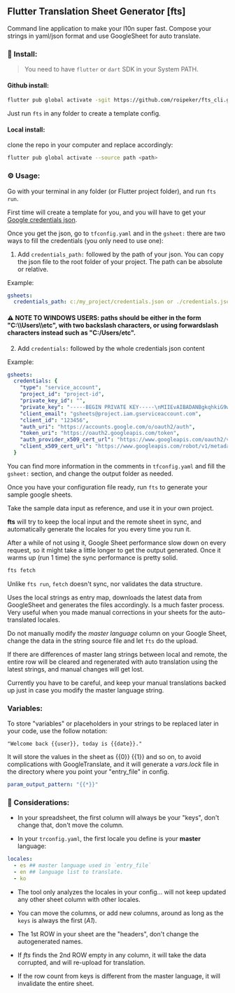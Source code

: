 ## Flutter Translation Sheet Generator [fts]

Command line application to make your l10n super fast.
Compose your strings in yaml/json format and use GoogleSheet for auto translate.

### 🧰 Install:

> You need to have `flutter` or `dart` SDK in your System PATH.

#### Github install:

```bash
flutter pub global activate -sgit https://github.com/roipeker/fts_cli.git
```

Just run `fts` in any folder to create a template config.

#### Local install:
clone the repo in your computer and replace <path> accordingly:
```bash
flutter pub global activate --source path <path>
```

### ⚙️ Usage:

Go with your terminal in any folder (or Flutter project folder), and run `fts run`.

First time will create a template for you, and you will have to get your [Google credentials json](https://medium.com/@a.marenkov/how-to-get-credentials-for-google-sheets-456b7e88c430).

Once you get the json, go to `tfconfig.yaml` and in the `gsheet:` there are two ways to fill the credentials (you only need to use one):

1. Add `credentials_path:` followed by the path of your json. You can copy the json file to the root folder of your project. The path can be absolute or relative.

Example:
```yaml
gsheets:
  credentials_path: c:/my_project/credentials.json or ./credentials.json
```
#### ⚠️ NOTE TO WINDOWS USERS: paths should be either in the form "C:\\\Users\\\etc", with two backslash characters, or using forwardslash characters instead such as "C:/Users/etc". 

2. Add `credentials:` followed by the whole credentials json content

Example:
```yaml
gsheets:
  credentials: {
    "type": "service_account",
    "project_id": "project-id",
    "private_key_id": "",
    "private_key": "-----BEGIN PRIVATE KEY-----\nMIIEvAIBADANBgkqhkiG9w0BAQEFAASCB-----END PRIVATE KEY-----\n",
    "client_email": "gsheets@project.iam.gserviceaccount.com",
    "client_id": "123456",
    "auth_uri": "https://accounts.google.com/o/oauth2/auth",
    "token_uri": "https://oauth2.googleapis.com/token",
    "auth_provider_x509_cert_url": "https://www.googleapis.com/oauth2/v1/certs",
    "client_x509_cert_url": "https://www.googleapis.com/robot/v1/metadata/x509/gsheets%40evolution-cp-calculator.iam.gserviceaccount.com"
  }
```

You can find more information in the comments in `tfconfig.yaml` and fill the `gsheet:` section, and change the output folder as needed.

Once you have your configuration file ready, run `fts` to generate your sample google sheets.

Take the sample data input as reference, and use it in your own project.

**fts** will try to keep the local input and the remote sheet in sync, and automatically generate the locales for you every time you run it.

After a while of not using it, Google Sheet performance slow down on every request, so it might take a little longer to get the output generated.
Once it warms up (run 1 time) the sync performance is pretty solid.


```bash
fts fetch
```

Unlike `fts run`, `fetch` doesn't sync, nor validates the data structure.

Uses the local strings as entry map, downloads the latest data from GoogleSheet and generates the files accordingly.
Is a much faster process. Very useful when you made manual corrections in your sheets for the auto-translated locales.

Do not manually modify the *master language* column on your Google Sheet, change the data in the string source file
and let `fts` do the upload.

If there are differences of master lang strings between local and remote, the entire row will be cleared and regenerated with auto translation
using the latest strings, and manual changes will get lost.

Currently you have to be careful, and keep your manual translations backed up just in case you modify the master language string.

### Variables:

To store "variables" or placeholders in your strings to be replaced later in your code, use the follow notation:
```
"Welcome back {{user}}, today is {{date}}."
```

It will store the values in the sheet as {{0}} {{1}} and so on, to avoid complications with GoogleTranslate, and it will
generate a *vars.lock* file in the directory where you point your "entry_file" in config.

```yaml
param_output_pattern: "{{*}}"
```


### 📝 Considerations:

- In your spreadsheet, the first column will always be your "keys", don't change that, don't move the column.

- In your `trconfig.yaml`, the first locale you define is your **master** language:

```yaml
locales:
  - es ## master language used in `entry_file`
  - en ## language list to translate.
  - ko
```

- The tool only analyzes the locales in your config... will not keep updated any other sheet column with other locales.

- You can move the columns, or add new columns, around as long as the `keys` is always the first (*A1*).

- The 1st ROW in your sheet are the "headers", don't change the autogenerated names.

- If *fts* finds the 2nd ROW empty in any column, it will take the data corrupted, and will re-upload for translation.

- If the row count from keys is different from the master language, it will invalidate the entire sheet.
